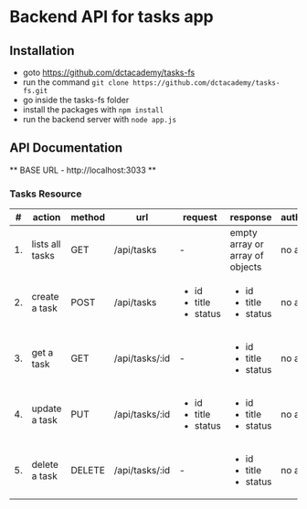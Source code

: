 # Backend API for tasks app 

## Installation 
* goto https://github.com/dctacademy/tasks-fs
* run the command `git clone https://github.com/dctacademy/tasks-fs.git`
* go inside the tasks-fs folder 
* install the packages with `npm install` 
* run the backend server with `node app.js` 


## API Documentation
** BASE URL - http://localhost:3033 ** 
### Tasks Resource 

| # | action | method | url | request | response | authentication |
| ----- |-----|-------|--------|---------|------| ------|
| 1. | lists all tasks | GET | /api/tasks | - | empty array or array of objects <br/> | no auth | 
| 2. | create a task | POST | /api/tasks  | <ul><li>id</li> <li>title</li> <li> status </li></ul> | <ul><li>id</li> <li>title</li> <li> status </li></ul> | no auth | 
| 3. | get a task | GET | /api/tasks/:id  | - | <ul><li>id</li> <li>title</li> <li> status </li></ul>  | no auth | 
| 4. | update a task | PUT | /api/tasks/:id  | <ul><li>id</li> <li>title</li> <li> status </li></ul>  | <ul><li>id</li> <li>title</li> <li> status </li></ul> | no auth | 
| 5. | delete a task | DELETE | /api/tasks/:id  | - | <ul><li>id</li> <li>title</li> <li> status </li></ul>  | no auth | 
